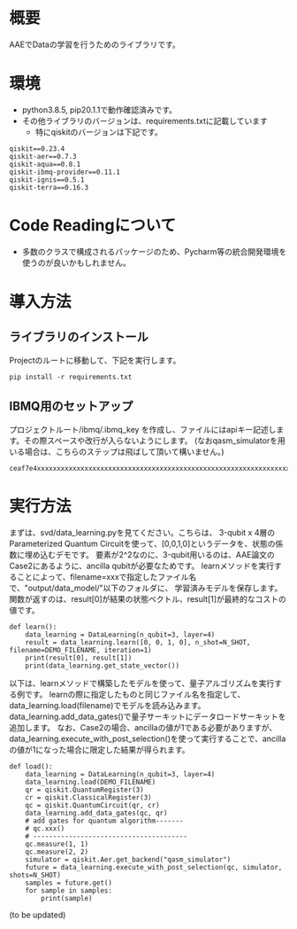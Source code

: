 # 概要
AAEでDataの学習を行うためのライブラリです。

# 環境
- python3.8.5, pip20.1.1で動作確認済みです。
- その他ライブラリのバージョンは、requirements.txtに記載しています
  - 特にqiskitのバージョンは下記です。
```
qiskit==0.23.4
qiskit-aer==0.7.3
qiskit-aqua==0.8.1
qiskit-ibmq-provider==0.11.1
qiskit-ignis==0.5.1
qiskit-terra==0.16.3
```
# Code Readingについて
- 多数のクラスで構成されるパッケージのため、Pycharm等の統合開発環境を使うのが良いかもしれません。

# 導入方法
## ライブラリのインストール
Projectのルートに移動して、下記を実行します。

```
pip install -r requirements.txt
```
## IBMQ用のセットアップ
プロジェクトルート/ibmq/.ibmq_key を作成し、ファイルにはapiキー記述します。その際スペースや改行が入らないようにします。
(なおqasm_simulatorを用いる場合は、こちらのステップは飛ばして頂いて構いません。)

```例)プロジェクトルート/ibmq/.ibmq_key
ceaf7e4xxxxxxxxxxxxxxxxxxxxxxxxxxxxxxxxxxxxxxxxxxxxxxxxxxxxxxxxxxxxxxxxxxxx
```

# 実行方法

まずは、svd/data_learning.pyを見てください。こちらは、
3-qubit x 4層のParameterized Quantum Circuitを使って、[0,0,1,0]というデータを、状態の係数に埋め込むデモです。
要素が2^2なのに、3-qubit用いるのは、AAE論文のCase2にあるように、ancilla qubitが必要なためです。
learnメソッドを実行することによって、filename=xxxで指定したファイル名で、"output/data_model/"以下のフォルダに、
学習済みモデルを保存します。関数が返すのは、result[0]が結果の状態ベクトル、result[1]が最終的なコストの値です。

```
def learn():
    data_learning = DataLearning(n_qubit=3, layer=4)
    result = data_learning.learn([0, 0, 1, 0], n_shot=N_SHOT, filename=DEMO_FILENAME, iteration=1)
    print(result[0], result[1])
    print(data_learning.get_state_vector())
```

以下は、learnメソッドで構築したモデルを使って、量子アルゴリズムを実行する例です。
learnの際に指定したものと同じファイル名を指定して、data_learning.load(filename)でモデルを読み込みます。
data_learning.add_data_gates()で量子サーキットにデータロードサーキットを追加します。
なお、Case2の場合、ancillaの値が1である必要がありますが、
data_learning.execute_with_post_selection()を使って実行することで、ancillaの値が1になった場合に限定した結果が得られます。

```
def load():
    data_learning = DataLearning(n_qubit=3, layer=4)
    data_learning.load(DEMO_FILENAME)
    qr = qiskit.QuantumRegister(3)
    cr = qiskit.ClassicalRegister(3)
    qc = qiskit.QuantumCircuit(qr, cr)
    data_learning.add_data_gates(qc, qr)
    # add gates for quantum algorithm-------
    # qc.xxx()
    # ---------------------------------------
    qc.measure(1, 1)
    qc.measure(2, 2)
    simulator = qiskit.Aer.get_backend("qasm_simulator")
    future = data_learning.execute_with_post_selection(qc, simulator, shots=N_SHOT)
    samples = future.get()
    for sample in samples:
        print(sample)
```
(to be updated)
